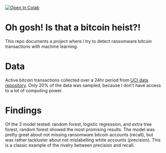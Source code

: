 
[![Open In Colab](https://colab.research.google.com/assets/colab-badge.svg)](https://colab.research.google.com/drive/1k7cx67jdkQmr3odcc-eHV6UwnDL2nPQd?usp=sharing)


# Oh gosh! Is that a bitcoin heist?!     
This repo documents a project where I try to detect ransomware bitcoin transactions with machine learning.    

# Data
Active bitcoin transactions collected over a 24hr period from [UCI data repository](https://archive.ics.uci.edu/ml/datasets/BitcoinHeistRansomwareAddressDataset). Only 20% of the data was sampled, because I don't have access to a lot of computing power.

# Findings 
Of the 3 model tested: random forest, logistic regression, and extra tree forest, random forest showed the most promising results. The model was pretty great about not missing ransomware bitcoin accounts (recall), but was rather lackluster about not mislabelling white accounts (precision). This is a classic example of the rivalry between precision and recall. 
